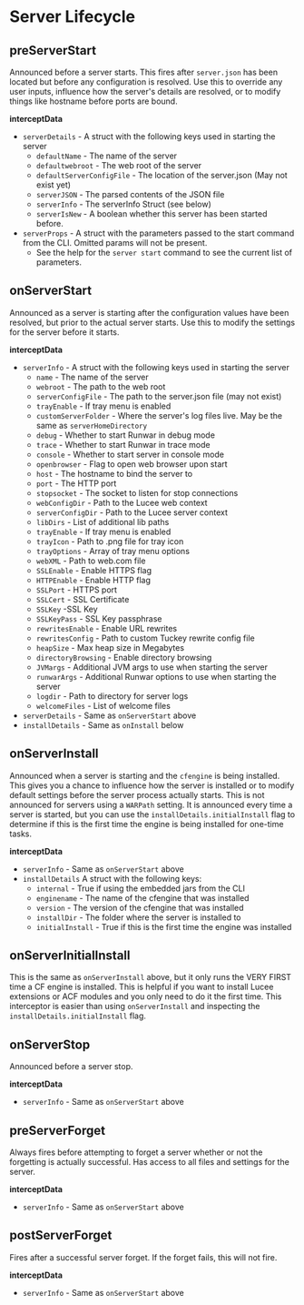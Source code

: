 # Server Lifecycle

## preServerStart

Announced before a server starts. This fires after `server.json` has been located but before any configuration is resolved. Use this to override any user inputs, influence how the server's details are resolved, or to modify things like hostname before ports are bound.

**interceptData**

* `serverDetails` - A struct with the following keys used in starting the server
  * `defaultName` - The name of the server
  * `defaultwebroot` - The web root of the server
  * `defaultServerConfigFile` - The location of the server.json (May not exist yet)
  * `serverJSON` - The parsed contents of the JSON file
  * `serverInfo` - The serverInfo Struct (see below)
  * `serverIsNew` - A boolean whether this server has been started before.
* `serverProps` - A struct with the parameters passed to the start command from the CLI.  Omitted params will not be present.
  * See the help for the `server start` command to see the current list of parameters.

## onServerStart

Announced as a server is starting after the configuration values have been resolved, but prior to the actual server starts. Use this to modify the settings for the server before it starts.

**interceptData**

* `serverInfo` - A struct with the following keys used in starting the server
  * `name` - The name of the server
  * `webroot` - The path to the web root
  * `serverConfigFile` - The path to the server.json file (may not exist)
  * `trayEnable` - If tray menu is enabled
  * `customServerFolder` - Where the server's log files live. May be the same as `serverHomeDirectory`
  * `debug` - Whether  to start Runwar in debug mode
  * `trace` - Whether  to start Runwar in trace mode
  * `console` - Whether  to start server in console mode
  * `openbrowser` - Flag to open web browser upon start
  * `host` - The hostname to bind the server to
  * `port` - The HTTP port
  * `stopsocket` - The socket to listen for stop connections
  * `webConfigDir` - Path to the Lucee web context
  * `serverConfigDir` - Path to the Lucee server context
  * `libDirs` -  List of additional lib paths
  * `trayEnable` - If tray menu is enabled
  * `trayIcon` - Path to .png file for tray icon
  * `trayOptions` - Array of tray menu options
  * `webXML` - Path to web.com file
  * `SSLEnable` - Enable HTTPS flag
  * `HTTPEnable` - Enable HTTP flag
  * `SSLPort` - HTTPS port
  * `SSLCert` - SSL Certificate
  * `SSLKey` -SSL Key&#x20;
  * `SSLKeyPass` - SSL Key passphrase
  * `rewritesEnable` - Enable URL rewrites
  * `rewritesConfig` - Path to custom Tuckey rewrite config file
  * `heapSize` - Max heap size in Megabytes
  * `directoryBrowsing` - Enable directory browsing
  * `JVMargs` - Additional JVM args to use when starting the server
  * `runwarArgs` - Additional Runwar options to use when starting the server
  * `logdir` - Path to directory for server logs
  * `welcomeFiles` - List of welcome files
* `serverDetails` - Same as `onServerStart` above
* `installDetails` - Same as `onInstall` below

## onServerInstall

Announced when a server is starting and the `cfengine` is being installed. This gives you a chance to influence how the server is installed or to modify default settings before the server process actually starts. This is not announced for servers using a `WARPath` setting. It is announced every time a server is started, but you can use the `installDetails.initialInstall` flag to determine if this is the first time the engine is being installed for one-time tasks.

**interceptData**

* `serverInfo` - Same as `onServerStart` above
* `installDetails` A struct with the following keys:
  * `internal` - True if using the embedded jars from the CLI
  * `enginename` - The name of the cfengine that was installed
  * `version` - The version of the cfengine that was installed
  * `installDir` - The folder where the server is installed to
  * `initialInstall` - True if this is the first time the engine was installed

## onServerInitialInstall

This is the same as `onServerInstall` above, but it only runs the VERY FIRST time a CF engine is installed.  This is helpful if you want to install Lucee extensions or ACF modules and you only need to do it the first time.  This interceptor is easier than using `onServerInstall` and inspecting the `installDetails.initialInstall` flag.

## onServerStop

Announced before a server stop.

**interceptData**

* `serverInfo` - Same as `onServerStart` above

## **preServerForget**

Always fires before attempting to forget a server whether or not the forgetting is actually successful. Has access to all files and settings for the server.

**interceptData**

* `serverInfo` - Same as `onServerStart` above

## **postServerForget**

Fires after a successful server forget. If the forget fails, this will not fire.

**interceptData**

* `serverInfo` - Same as `onServerStart` above
